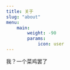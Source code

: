 ```yaml
---
title: 关于
slug: "about"
menu:
    main: 
        weight: -90
        params:
            icon: user
---
```


我？一个菜鸡罢了